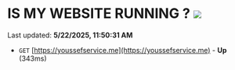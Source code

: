 # IS MY WEBSITE RUNNING ? [![](https://img.shields.io/static/v1?label=Sponsor&message=%E2%9D%A4&logo=GitHub&color=%23fe8e86)](https://github.com/sponsors/Youssef-Lehmam)

Last updated: **5/22/2025, 11:50:31 AM**

- `GET` [https://youssefservice.me](https://youssefservice.me) - **Up** (343ms)
